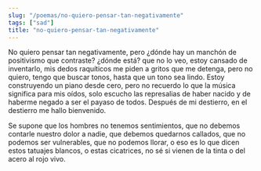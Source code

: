 ```yaml
---
slug: "/poemas/no-quiero-pensar-tan-negativamente"
tags: ["sad"]
title: "no-quiero-pensar-tan-negativamente"
---
```

No quiero pensar tan negativamente, pero ¿dónde hay un manchón de positivismo que contraste? ¿dónde está? que no lo veo, estoy cansado de inventarlo, mis dedos raquíticos me piden a gritos que me detenga, pero no quiero, tengo que buscar tonos, hasta que un tono sea lindo. Estoy construyendo un piano desde cero, pero no recuerdo lo que la música significa para mis oídos, solo escucho las represalias de haber nacido y de haberme negado a ser el payaso de todos. Después de mi destierro, en el destierro me hallo bienvenido. 

 

Se supone que los hombres no tenemos sentimientos, que no debemos contarle nuestro dolor a nadie, que debemos quedarnos callados, que no podemos ser vulnerables, que no podemos llorar, o eso es lo que dicen estos tatuajes blancos, o estas cicatrices, no sé si vienen de la tinta o del acero al rojo vivo.